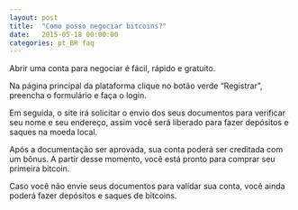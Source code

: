 ```yaml
---
layout: post
title:  "Como posso negociar bitcoins?"
date:   2015-05-18 00:00:00
categories: pt_BR faq
---
```


Abrir uma conta para negociar é fácil, rápido e gratuito.

Na página principal da plataforma clique no botão verde “Registrar”, preencha o formulário e faça o login.

Em seguida, o site irá solicitar o envio dos seus documentos para verificar seu nome e seu endereço, assim você será liberado para fazer depósitos e saques na moeda local.

Após a documentação ser aprovada, sua conta poderá ser creditada com um bônus. A partir desse momento, você está pronto para comprar seu  primeira bitcoin.

Caso você não envie seus documentos para validar sua conta, você ainda poderá fazer depósitos e saques de bitcoins.
